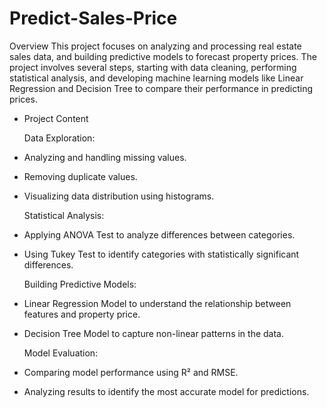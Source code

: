 # Predict-Sales-Price

Overview
This project focuses on analyzing and processing real estate sales data, and building predictive models to forecast property prices. The project involves several steps, starting with data cleaning, performing statistical analysis, and developing machine learning models like Linear Regression and Decision Tree to compare their performance in predicting prices.

* Project Content

  Data Exploration:

* Analyzing and handling missing values.
* Removing duplicate values.
* Visualizing data distribution using histograms.
  
  Statistical Analysis:

* Applying ANOVA Test to analyze differences between categories.
* Using Tukey Test to identify categories with statistically significant differences.
  
  Building Predictive Models:

* Linear Regression Model to understand the relationship between features and property price.
* Decision Tree Model to capture non-linear patterns in the data.

  Model Evaluation:

* Comparing model performance using R² and RMSE.
* Analyzing results to identify the most accurate model for predictions.







